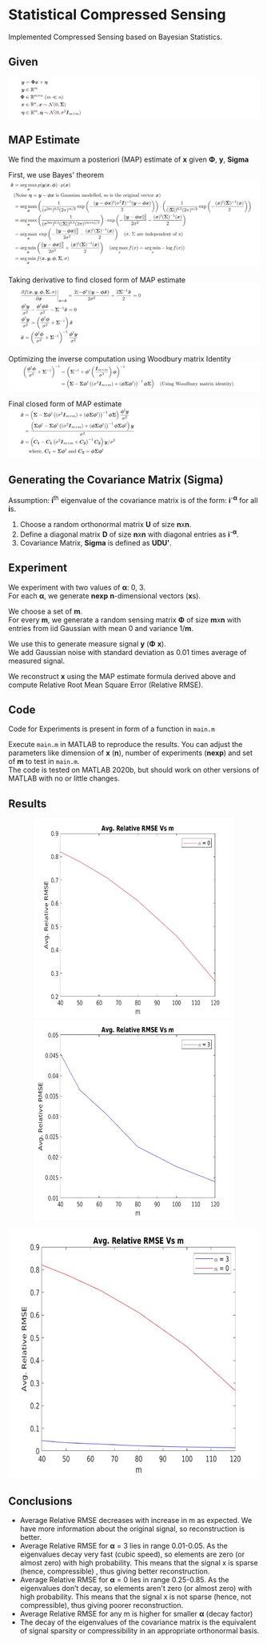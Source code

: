 # Statistical Compressed Sensing

Implemented Compressed Sensing based on Bayesian Statistics.

## Given

![](others/given.png)

## MAP Estimate

We find the maximum a posteriori (MAP) estimate of **x** given **Φ**, **y**, **Sigma**

First, we use Bayes' theorem  
![](others/map_arg.png)

Taking derivative to find closed form of MAP estimate  
![](others/map_derivative.png)

Optimizing the inverse computation using Woodbury matrix Identity  
![](others/optimize.png)

Final closed form of MAP estimate  
![](others/map_final.png)

## Generating the Covariance Matrix (Sigma)

Assumption: **i**<sup>th</sup> eigenvalue of the covariance matrix is of the form: **i**<sup>-**α**</sup> for all **i**s.

1. Choose a random orthonormal matrix **U** of size **n**x**n**.
2. Define a diagonal matrix **D** of size **n**x**n** with diagonal entries as **i**<sup>-**α**</sup>.
3. Covariance Matrix, **Sigma** is defined as **UDU'**.

## Experiment

We experiment with two values of **α**: 0, 3.  
For each **α**, we generate **nexp** **n**-dimensional vectors (**x**s).

We choose a set of **m**.  
For every **m**, we generate a random sensing matrix **Φ** of size **m**x**n** with entries from iid Gaussian with mean 0 and variance 1/**m**.

We use this to generate measure signal **y** (**Φ** **x**).  
We add Gaussian noise with standard deviation as 0.01 times average of measured signal.

We reconstruct **x** using the MAP estimate formula derived above and compute Relative Root Mean Square Error (Relative RMSE).

## Code

Code for Experiments is present in form of a function in `main.m`

Execute `main.m` in MATLAB to reproduce the results. You can adjust the parameters like dimension of **x** (**n**), number of experiments (**nexp**) and set of **m** to test in `main.m`.  
The code is tested on MATLAB 2020b, but should work on other versions of MATLAB with no or little changes.

## Results

<p align="center">
  <img src="plots/0.jpg" width="400" height="400"> <img src="plots/3.jpg" width="400" height="400">
</p>

<p align="center">
  <img src="plots/both.jpg" width="500" height="500">
</p>

## Conclusions

- Average Relative RMSE decreases with increase in m as expected. We have more information about the original signal, so reconstruction is better.
- Average Relative RMSE for **α** = 3 lies in range 0.01-0.05. As the eigenvalues decay very fast (cubic speed), so elements are zero (or almost zero) with high probability. This means that the signal x is sparse (hence, compressible) , thus giving better reconstruction.
- Average Relative RMSE for **α** = 0 lies in range 0.25-0.85. As the eigenvalues don’t decay, so elements aren't zero (or almost zero) with high probability. This means that the signal x is not sparse (hence, not compressible), thus giving poorer reconstruction.
- Average Relative RMSE for any m is higher for smaller **α** (decay factor)
- The decay of the eigenvalues of the covariance matrix is the equivalent of signal sparsity or compressibility in an appropriate orthonormal basis.
